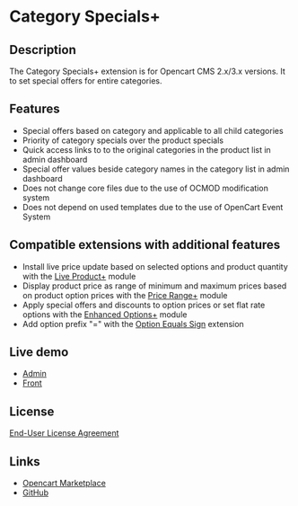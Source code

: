 # Category Specials+

## Description
The Category Specials+ extension is for Opencart CMS 2.x/3.x versions. It to set special offers for entire categories.

## Features
* Special offers based on category and applicable to all child categories
* Priority of category specials over the product specials
* Quick access links to to the original categories in the product list in admin dashboard
* Special offer values beside category names in the category list in admin dashboard
* Does not change core files due to the use of OCMOD modification system
* Does not depend on used templates due to the use of OpenCart Event System

## Compatible extensions with additional features
* Install live price update based on selected options and product quantity with the [Live Product+](https://www.opencart.com/index.php?route=marketplace/extension/info&extension_id=36005) module
* Display product price as range of minimum and maximum prices based on product option prices with the [Price Range+](https://www.opencart.com/index.php?route=marketplace/extension/info&extension_id=38331) module
* Apply special offers and discounts to option prices or set flat rate options with the [Enhanced Options+](https://www.opencart.com/index.php?route=marketplace/extension/info&extension_id=40391) module
* Add option prefix "=" with the [Option Equals Sign](https://www.opencart.com/index.php?route=marketplace/extension/info&extension_id=34383) extension

## Live demo
* [Admin](http://ocmod.freevar.com/oc3020/a/admin/index.php?route=extension/module/category_specials)
* [Front](http://ocmod.freevar.com/oc3020/a)

## License
[End-User License Agreement](https://git.io/JT9YW)

## Links
* [Opencart Marketplace](https://www.opencart.com/index.php?route=marketplace/extension/info&extension_id=40385)
* [GitHub](https://git.io/JU29Z)
